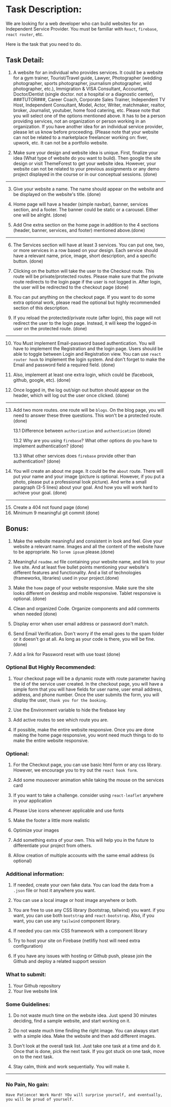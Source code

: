 # Task Description: 
We are looking for a web developer who can build websites for an Independent Service Provider. You must be familiar with `React`, `firebase`, `react router`, etc. 

Here is the task that you need to do.


## Task Detail: 
1. A website for an individual who provides services. It could be a website for a gym trainer, Tourist/Travel guide, Lawyer, Photographer (wedding photographer, sports photographer, journalism photographer, wild photographer, etc.), Immigration & VISA Consultant, Accountant, Doctor/Dentist (single doctor. not a hospital or a diagnostic center), ###TUTOR###, Career Coach, Corporate Sales Trainer, Independent TV Host, Independent Consultant, Model, Actor, Writer, matchmaker, realtor, broker, Journalist, youtuber, home food catering, etc. Please note that you will select one of the options mentioned above. It has to be a person providing services, not an organization or person working in an organization. If you have another idea for an individual service provider, please let us know before proceeding. (Please note that your website can not be related to a marketplace freelancer working on: fiver, upwork, etc. It can not be a portfolio website. 


2. Make sure your design and website idea is unique. First, finalize your idea (What type of website do you want to build). Then google the site design or visit ThemeForest to get your website idea. However, your website can not be related to your previous assignments or any demo project displayed in the course or in our conceptual sessions. (done)
----
3. Give your website a name. The name should appear on the website and be displayed on the website's title. (done)

4. Home page will have a header (simple navbar), banner, services section, and a footer. The banner could be static or a carousel. Either one will be alright. (done)

5. Add One extra section on the home page in addition to the 4 sections (header, banner, services, and footer) mentioned above.(done)

----
6. The Services section will have at least 3 services. You can put one, two, or more services in a row based on your design. Each service should have a relevant name, price, image, short description, and a specific button. (done)

7. Clicking on the button will take the user to the Checkout route. This route will be private/protected routes. Please make sure that the private route redirects to the login page if the user is not logged in. After login, the user will be redirected to the checkout page (done)

8. You can put anything on the checkout page. If you want to do some extra optional work, please read the optional but highly recommended section of this description.

9. If you reload the protected/private route (after login), this page will not redirect the user to the login page. Instead, it will keep the logged-in user on the protected route. (done) 
-------
10. You Must implement Email-password based authentication. You will have to implement the Registration and the login page. Users should be able to toggle between Login and Registration view. You can use `react router hook` to implement the login system. And don't forget to make the Email and password field a required field. (done)

11. Also, implement at least one extra login, which could be (facebook, github, google, etc). (done)

12. Once logged in, the log out/sign out button should appear on the header, which will log out the user once clicked. (done)
----
13. Add two more routes. one route will be `blogs`. On the blog page, you will need to answer these three questions. This won't be a protected route. (done)

    13.1 Difference between `authorization` and `authentication` (done)
    
    13.2 Why are you using `firebase`? What other options do you have to implement authentication? (done)

    13.3 What other services does `firebase` provide other than authentication? (done)


14. You will create an about me page. It could be the `about` route. There will put your name and your image (picture is optional. However, if you put a photo, please put a professional look picture). And write a small paragraph (3-5 lines) about your goal. And how you will work hard to achieve your goal. (done) 
----
15. Create a 404 not found page (done)
16. Minimum 9 meaningful git commit (done)


## Bonus: 
1. Make the website meaningful and consistent in look and feel. Give your website a relevant name. Images and all the content of the website have to be appropriate. No `lorem ipsum` please.(done)

2. Meaningful `readme.md` file containing your website name, and link to your live site. And at least five bullet points mentioning your website's different features and functionality. And a list of technologies (frameworks, libraries) used in your project.(done)

3. Make the `home` page of your website responsive. Make sure the site looks different on desktop and mobile responsive. Tablet responsive is optional. (done)

4. Clean and organized Code. Organize components and add comments when needed (done)

5. Display error when user email address or password don't match. 

6. Send Email Verification. Don't worry if the email goes to the spam folder or it doesn't go at all. As long as your code is there, you will be fine. (done)

7. Add a link for Password reset with use toast (done)


### Optional But Highly Recommended:
1. Your checkout page will be a dynamic route with route parameter having the id of the service user created. In the checkout page, you will have a simple form that you will have fields for user name, user email address, address, and phone number. Once the user submits the form, you will display the  user, `thank you for the booking.`

2. Use the Environment variable to hide the firebase key

3. Add active routes to see which route you are.

4. If possible, make the entire website responsive. Once you are done making the home page responsive, you wont need much things to do to make the entire website responsive. 

### Optional:
1. For the Checkout page, you can use basic html form or any css library. However, we encourage you to try out the `react hook form`.

3. Add some mouseover animation while taking the mouse on the services card

4. If you want to take a challenge. consider using `react-leaflet` anywhere in your application

5. Please Use icons whenever applicable and use fonts

6. Make the footer a little more realistic

7. Optimize your images

8. Add something extra of your own. This will help you in the future to differentiate your project from others.

9. Allow creation of multiple accounts with the same email address (is optional)


### Additional information:
1. If needed, create your own fake data. You can load the data from a `.json` file or host it anywhere you want. 

2. You can use a local image or host image anywhere or both.

3. You are free to use any CSS library (bootstrap, tailwind) you want. if you want, you can use both `bootstrap` and `react-bootstrap`. Also, if  you want, you can use any `tailwind` component library.

4. If needed you can mix CSS framework with a component library

5. Try to host your site on Firebase (netlifiy host will need extra configuration)

6. If you have any issues with hosting or Github push, please join the Github and deploy a related support session

### What to submit: 
1. Your Github repository
2. Your live website link

### Some Guidelines:
1. Do not waste much time on the website idea. Just spend 30 minutes deciding, find a sample website, and start working on it.

2. Do not waste much time finding the right image. You can always start with a simple idea. Make the website and then add different images.

3. Don't look at the overall task list. Just take one task at a time and do it. Once that is done, pick the next task. If you got stuck on one task, move on to the next task.

2. Stay calm, think and work sequentially. You will make it.

---
### No Pain, No gain:
`Have Patience! Work Hard! YOu will surprise yourself, and eventually, you will be proud of yourself.` 